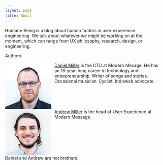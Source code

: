 ```yaml
---
layout: page
title: About
---
```


Humane Being is a blog about human factors in user experience engineering. We talk about whatever we might be working on at the moment, which can range from UX philosophy, research, design, or engineering.

Authors:

<img src="/assets/Daniel.jpg" style="float: left; margin-right: 10px;">[Daniel Miller](http://danielsjourney.com/) is the CTO at Modern Mesage. He has an 18-year-long career in technology and entrepreneurship. Writer of songs and stories. Occasional musician. Cyclist. Indieweb advocate.
<br style="clear:left;">
<img src="/assets/Andrew.jpg" style="float: left; margin-right: 10px;">[Andrew Miller](http://andrewjm.co/) is the head of User Experience at Modern Message.
<br style="clear:left;">
Daniel and Andrew are not brothers.